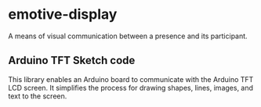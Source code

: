 # emotive-display

A means of visual communication between a presence and its participant.

## Arduino TFT Sketch code

This library enables an Arduino board to communicate with the Arduino TFT LCD screen. It simplifies the process for drawing shapes, lines, images, and text to the screen. 